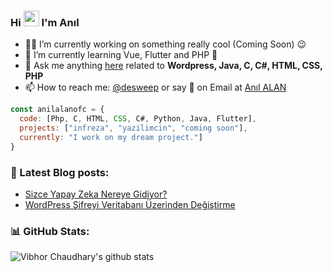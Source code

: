 ### Hi <img src="https://media.giphy.com/media/hvRJCLFzcasrR4ia7z/giphy.gif" width="25px"> I'm Anıl 

- 👨‍💻 I’m currently working on something really cool (Coming Soon) 😉
- 🌱 I’m currently learning Vue, Flutter and PHP 🤣
- 💬 Ask me anything [here](https://www.instagram.com/desweep/) related to <b>Wordpress, Java, C, C#, HTML, CSS, PHP </b>
- 📫 How to reach me: [@desweep][instagram] or say 👋 on Email at [Anıl ALAN](mailto:anilalanofc@gmail.com)


```javascript
const anilalanofc = {
  code: [Php, C, HTML, CSS, C#, Python, Java, Flutter],
  projects: ["infreza", "yazilimcin", "coming soon"],
  currently: "I work on my dream project."]
}
```


### 📕 Latest Blog posts:

- [Sizce Yapay Zeka Nereye Gidiyor?](https://www.anılalan.com/sizce-yapay-zeka-nereye-gidiyor/)
- [WordPress Şifreyi Veritabanı Üzerinden Değiştirme](https://yazilimcin.com/d/9-wordpress-sifreyi-veritabani-uzerinden-degistirme)



### 📊 GitHub Stats:
![Vibhor Chaudhary's github stats](https://github-readme-stats.vercel.app/api?username=anilalanofc&show_icons=true&theme=dracula&count_private=true&include_all_commits=true)



[website]: http://www.xn--anlalan-sfb.com
[linkedin]: https://linkedin.com/in/anlalan
[instagram]: https://www.instagram.com/desweep/
[twitter]: https://twitter.com/anilalanyz
[github]: https://github.com/anilalanofc
[discord]: https://discord.com/invite/dd9j4z8YgP
[mail]: mailto:anilalanofc@gmail.com
